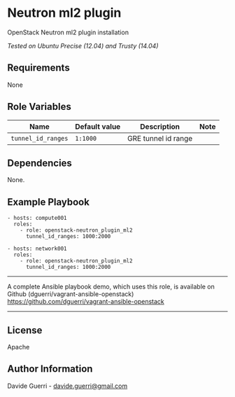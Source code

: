 Neutron ml2 plugin
=========

OpenStack Neutron ml2 plugin installation

_Tested on Ubuntu Precise (12.04) and Trusty (14.04)_

Requirements
------------

None

Role Variables
--------------

| Name | Default value | Description | Note |
|---  |---  |---  |--- |
| `tunnel_id_ranges` | `1:1000` | GRE tunnel id range ||

Dependencies
------------

None.

Example Playbook
----------------

    - hosts: compute001
      roles:
        - role: openstack-neutron_plugin_ml2
          tunnel_id_ranges: 1000:2000

    - hosts: network001
      roles:
        - role: openstack-neutron_plugin_ml2
          tunnel_id_ranges: 1000:2000

---

A complete Ansible playbook demo, which uses this role, is available on Github (dguerri/vagrant-ansible-openstack) <https://github.com/dguerri/vagrant-ansible-openstack>

---


License
-------

Apache

Author Information
------------------

Davide Guerri - davide.guerri@gmail.com
